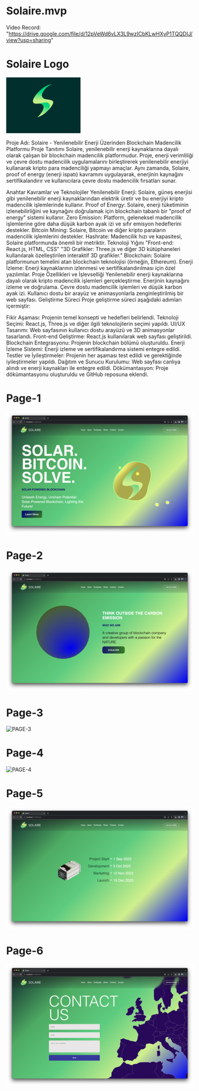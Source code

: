 # Solaire.mvp

Video Record: "https://drive.google.com/file/d/12pVeWd6vLX3L9wzICbKLwHXyP1TQQDIJ/view?usp=sharing"



# Solaire Logo
<img src="/Ekran%20Resmi%202023-10-04%2022.03.59.png" alt="Logo" width="200" height="150">

Proje Adı: Solaire - Yenilenebilir Enerji Üzerinden Blockchain Madencilik Platformu
Proje Tanıtımı
Solaire, yenilenebilir enerji kaynaklarına dayalı olarak çalışan bir blockchain madencilik platformudur. Proje, enerji verimliliği ve çevre dostu madencilik uygulamalarını birleştirerek yenilenebilir enerjiyi kullanarak kripto para madenciliği yapmayı amaçlar. Aynı zamanda, Solaire, proof of energy (enerji ispatı) kavramını uygulayarak, enerjinin kaynağını sertifikalandırır ve kullanıcılara çevre dostu madencilik fırsatları sunar.

Anahtar Kavramlar ve Teknolojiler
Yenilenebilir Enerji: Solaire, güneş enerjisi gibi yenilenebilir enerji kaynaklarından elektrik üretir ve bu enerjiyi kripto madencilik işlemlerinde kullanır.
Proof of Energy: Solaire, enerji tüketiminin izlenebilirliğini ve kaynağını doğrulamak için blockchain tabanlı bir "proof of energy" sistemi kullanır.
Zero Emission: Platform, geleneksel madencilik işlemlerine göre daha düşük karbon ayak izi ve sıfır emisyon hedeflerini destekler.
Bitcoin Mining: Solaire, Bitcoin ve diğer kripto paraların madencilik işlemlerini destekler.
Hashrate: Madencilik hızı ve kapasitesi, Solaire platformunda önemli bir metriktir.
Teknoloji Yığını
"Front-end: React.js, HTML, CSS"
"3D Grafikler: Three.js ve diğer 3D kütüphaneleri kullanılarak özelleştirilen interaktif 3D grafikler."
Blockchain: Solaire platformunun temelini atan blockchain teknolojisi (örneğin, Ethereum).
Enerji İzleme: Enerji kaynaklarının izlenmesi ve sertifikalandırılması için özel yazılımlar.
Proje Özellikleri ve İşlevselliği
Yenilenebilir enerji kaynaklarına dayalı olarak kripto madencilik işlemleri gerçekleştirme.
Enerjinin kaynağını izleme ve doğrulama.
Çevre dostu madencilik işlemleri ve düşük karbon ayak izi.
Kullanıcı dostu bir arayüz ve animasyonlarla zenginleştirilmiş bir web sayfası.
Geliştirme Süreci
Proje geliştirme süreci aşağıdaki adımları içermiştir:

Fikir Aşaması: Projenin temel konsepti ve hedefleri belirlendi.
Teknoloji Seçimi: React.js, Three.js ve diğer ilgili teknolojilerin seçimi yapıldı.
UI/UX Tasarımı: Web sayfasının kullanıcı dostu arayüzü ve 3D animasyonlar tasarlandı.
Front-end Geliştirme: React.js kullanılarak web sayfası geliştirildi.
Blockchain Entegrasyonu: Projenin blockchain bölümü oluşturuldu.
Enerji İzleme Sistemi: Enerji izleme ve sertifikalandırma sistemi entegre edildi.
Testler ve İyileştirmeler: Projenin her aşaması test edildi ve gerektiğinde iyileştirmeler yapıldı.
Dağıtım ve Sunucu Kurulumu: Web sayfası canlıya alındı ve enerji kaynakları ile entegre edildi.
Dökümantasyon: Proje dökümantasyonu oluşturuldu ve GitHub reposuna eklendi.


# Page-1

![PAGE-1](/public/img/Ekran%20Resmi%202023-10-06%2010.16.35.png)


# Page-2 

![PAGE-2](/public/img/Ekran%20Resmi%202023-10-06%2010.16.38.png)              


# Page-3 

![PAGE-3](/public/img/Ekran%20Resmi%202023-10-06%2010.16.41.png)      


# Page-4 

![PAGE-4](/public/img/Ekran%20Resmi%202023-10-06%2010.16.44.png)   


# Page-5 

![PAGE-5](/public/img/Ekran%20Resmi%202023-10-06%2010.16.47.png)      


# Page-6 

![PAGE-6](/public/img/Ekran%20Resmi%202023-10-06%2010.16.49.png)      
